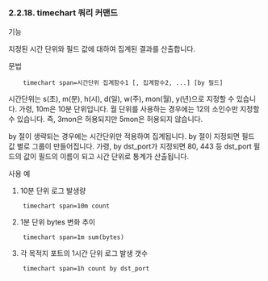 ### 2.2.18. timechart 쿼리 커맨드


기능

지정된 시간 단위와 필드 값에 대하여 집계된 결과를 산출합니다.

문법

~~~
	timechart span=시간단위 집계함수1 [, 집계함수2, ...] [by 필드]
~~~

시간단위는 s(초), m(분), h(시), d(일), w(주), mon(월), y(년)으로 지정할 수 있습니다. 가령, 10m은 10분 단위입니다. 월 단위를 사용하는 경우에는 12의 소인수만 지정할 수 있습니다. 즉, 3mon은 허용되지만 5mon은 허용되지 않습니다.

by 절이 생략되는 경우에는 시간단위만 적용하여 집계됩니다. by 절이 지정되면 필드 값 별로 그룹이 만들어집니다. 가령, by dst_port가 지정되면 80, 443 등 dst_port 필드의 값이 필드의 이름이 되고 시간 단위로 통계가 산출됩니다.

사용 예

1) 10분 단위 로그 발생량

~~~
	timechart span=10m count
~~~

2) 1분 단위 bytes 변화 추이

~~~
	timechart span=1m sum(bytes)
~~~

3) 각 목적지 포트의 1시간 단위 로그 발생 갯수

~~~
	timechart span=1h count by dst_port
~~~

